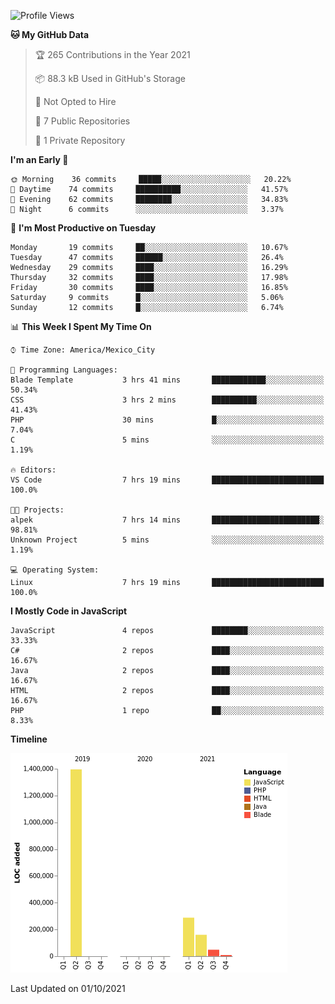 <!--START_SECTION:waka-->
![Profile Views](http://img.shields.io/badge/Profile%20Views-0-blue)

**🐱 My GitHub Data** 

> 🏆 265 Contributions in the Year 2021
 > 
> 📦 88.3 kB Used in GitHub's Storage 
 > 
> 🚫 Not Opted to Hire
 > 
> 📜 7 Public Repositories 
 > 
> 🔑 1 Private Repository 
 > 
**I'm an Early 🐤** 

```text
🌞 Morning    36 commits     █████░░░░░░░░░░░░░░░░░░░░   20.22% 
🌆 Daytime    74 commits     ██████████░░░░░░░░░░░░░░░   41.57% 
🌃 Evening    62 commits     ████████░░░░░░░░░░░░░░░░░   34.83% 
🌙 Night      6 commits      ░░░░░░░░░░░░░░░░░░░░░░░░░   3.37%

```
📅 **I'm Most Productive on Tuesday** 

```text
Monday       19 commits     ██░░░░░░░░░░░░░░░░░░░░░░░   10.67% 
Tuesday      47 commits     ██████░░░░░░░░░░░░░░░░░░░   26.4% 
Wednesday    29 commits     ████░░░░░░░░░░░░░░░░░░░░░   16.29% 
Thursday     32 commits     ████░░░░░░░░░░░░░░░░░░░░░   17.98% 
Friday       30 commits     ████░░░░░░░░░░░░░░░░░░░░░   16.85% 
Saturday     9 commits      █░░░░░░░░░░░░░░░░░░░░░░░░   5.06% 
Sunday       12 commits     █░░░░░░░░░░░░░░░░░░░░░░░░   6.74%

```


📊 **This Week I Spent My Time On** 

```text
⌚︎ Time Zone: America/Mexico_City

💬 Programming Languages: 
Blade Template           3 hrs 41 mins       ████████████░░░░░░░░░░░░░   50.34% 
CSS                      3 hrs 2 mins        ██████████░░░░░░░░░░░░░░░   41.43% 
PHP                      30 mins             █░░░░░░░░░░░░░░░░░░░░░░░░   7.04% 
C                        5 mins              ░░░░░░░░░░░░░░░░░░░░░░░░░   1.19%

🔥 Editors: 
VS Code                  7 hrs 19 mins       █████████████████████████   100.0%

🐱‍💻 Projects: 
alpek                    7 hrs 14 mins       ████████████████████████░   98.81% 
Unknown Project          5 mins              ░░░░░░░░░░░░░░░░░░░░░░░░░   1.19%

💻 Operating System: 
Linux                    7 hrs 19 mins       █████████████████████████   100.0%

```

**I Mostly Code in JavaScript** 

```text
JavaScript               4 repos             ████████░░░░░░░░░░░░░░░░░   33.33% 
C#                       2 repos             ████░░░░░░░░░░░░░░░░░░░░░   16.67% 
Java                     2 repos             ████░░░░░░░░░░░░░░░░░░░░░   16.67% 
HTML                     2 repos             ████░░░░░░░░░░░░░░░░░░░░░   16.67% 
PHP                      1 repo              ██░░░░░░░░░░░░░░░░░░░░░░░   8.33%

```


**Timeline**

![Chart not found](https://raw.githubusercontent.com/JorgeGinez/JorgeGinez/main/charts/bar_graph.png) 


 Last Updated on 01/10/2021
<!--END_SECTION:waka-->
